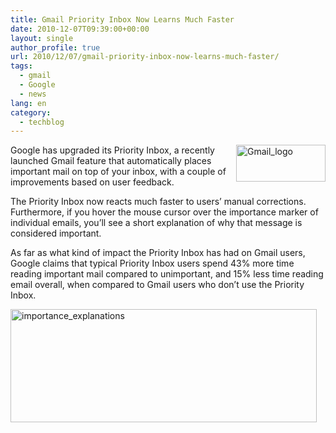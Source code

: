 ```yaml
---
title: Gmail Priority Inbox Now Learns Much Faster
date: 2010-12-07T09:39:00+00:00
layout: single
author_profile: true
url: 2010/12/07/gmail-priority-inbox-now-learns-much-faster/
tags:
  - gmail
  - Google
  - news
lang: en
category: 
  - techblog
---
```

[<img title="Gmail_logo" border="0" alt="Gmail_logo" align="right" src="http://lh5.ggpht.com/_vaUVXcmC3OI/TP35r8SA4dI/AAAAAAAADY0/f7YpJv13L9M/Gmail_logo_thumb.png?imgmax=800" width="143" height="59" />](http://lh3.ggpht.com/_vaUVXcmC3OI/TP35p9gO02I/AAAAAAAADYw/FUJAjVVAncU/s1600-h/Gmail_logo%5B2%5D.png)Google has upgraded its Priority Inbox, a recently launched Gmail feature that automatically places important mail on top of your inbox, with a couple of improvements based on user feedback.

The Priority Inbox now reacts much faster to users’ manual corrections. Furthermore, if you hover the mouse cursor over the importance marker of individual emails, you’ll see a short explanation of why that message is considered important.

As far as what kind of impact the Priority Inbox has had on Gmail users, Google claims that typical Priority Inbox users spend 43% more time reading important mail compared to unimportant, and 15% less time reading email overall, when compared to Gmail users who don’t use the Priority Inbox.

[<img title="importance_explanations" border="0" alt="importance_explanations" src="http://lh5.ggpht.com/_vaUVXcmC3OI/TP35xXtiGZI/AAAAAAAADY8/2AqBj6DAFuw/importance_explanations_thumb%5B1%5D.png?imgmax=800" width="490" height="181" />](http://lh3.ggpht.com/_vaUVXcmC3OI/TP35tOV9nwI/AAAAAAAADY4/tlwhNWeQCGI/s1600-h/importance_explanations%5B3%5D.png)